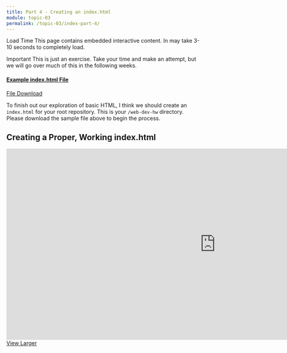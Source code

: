 ```yaml
---
title: Part 4 - Creating an index.html
module: topic-03
permalink: /topic-03/index-part-4/
---
```


<div class="divider-heading"></div>

<span class="label label-warning">Load Time</span> This page contains embedded interactive content. In may take 3-10 seconds to completely load.

<span class="label label-danger">Important</span> This is just an exercise. Take your time and make an attempt, but we will go over much of this in the following weeks.


<div class="row text-center">
  <div class="col-lg-4">
    <div class="bs-component">
      <div class="list-group">
        <a href="../files/example-index.zip" class="list-group-item">
          <i class="icon-hw fas fa-file-archive" aria-hidden="true"></i>
          <h4 class="list-group-item-heading">Example index.html File</h4>
          <div class="divider-hw"></div>
          <p class="list-group-item-text"><i class="far fa-copy" aria-hidden="true"></i> File Download</p>
        </a>
      </div>
    </div>
  </div>
</div>


To finish out our exploration of basic HTML, I think we should create an `index.html` for your root repository. This is your `/web-dev-hw` directory. Please download the sample file above to begin the process.


## Creating a Proper, Working index.html
<iframe src="https://h5p.org/h5p/embed/181847" width="1090" height="500" frameborder="0" allowfullscreen="allowfullscreen"></iframe>
<a href="https://h5p.org/node/181847" class="btn btn-default btn-xs" target="_blank">View Larger</a>
